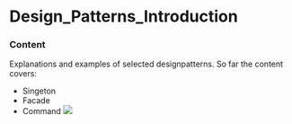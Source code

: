 # Design_Patterns_Introduction
### Content
Explanations and examples of selected designpatterns.
So far the content covers:
- Singeton
- Facade
- Command
![](Kasper//Design_Patterns_Introduction/DesignPatterns.png)
